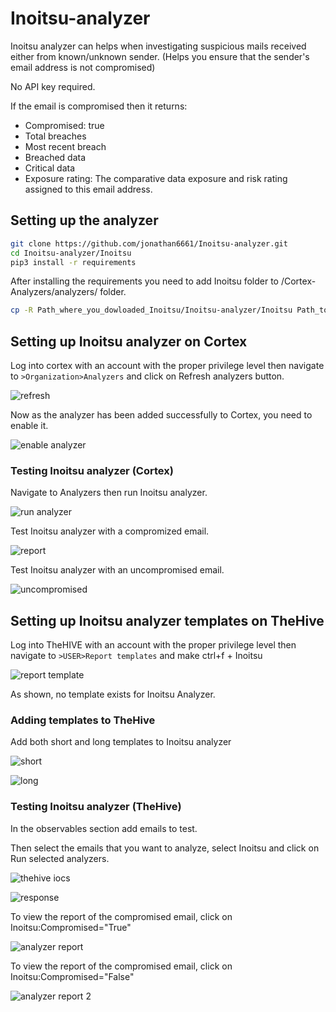 # Inoitsu-analyzer

Inoitsu analyzer can helps when investigating suspicious mails received either from known/unknown sender. (Helps you ensure that the sender's email address is not compromised)

No API key required.

If the email is compromised then it returns:
- Compromised: true
- Total breaches
- Most recent breach
- Breached data 
- Critical data
- Exposure rating: The comparative data exposure and risk rating assigned to this email address.


## Setting up the analyzer

~~~bash
git clone https://github.com/jonathan6661/Inoitsu-analyzer.git
cd Inoitsu-analyzer/Inoitsu
pip3 install -r requirements
~~~
After installing the requirements you need to add Inoitsu folder to /Cortex-Analyzers/analyzers/ folder.
~~~bash
cp -R Path_where_you_dowloaded_Inoitsu/Inoitsu-analyzer/Inoitsu Path_to_Cortex-Analyzers/Cortex-Analyzers/analyzers/
~~~

## Setting up Inoitsu analyzer on Cortex

Log into cortex with an account with the proper privilege level then navigate to ```>Organization>Analyzers``` and click on Refresh analyzers button.

![refresh](https://user-images.githubusercontent.com/37407314/92717066-8e1a1600-f357-11ea-8942-75ec2b97dedf.PNG)

Now as the analyzer has been added successfully to Cortex, you need to enable it.

![enable analyzer](https://user-images.githubusercontent.com/37407314/92718622-f4079d00-f359-11ea-8124-0ee9ca565661.PNG)

### Testing Inoitsu analyzer (Cortex)

Navigate to Analyzers then run Inoitsu analyzer.

![run analyzer](https://user-images.githubusercontent.com/37407314/92719258-ce2ec800-f35a-11ea-9f82-f4ed9f4ab01e.PNG)

Test Inoitsu analyzer with a compromized email.

![report](https://user-images.githubusercontent.com/37407314/92719758-8d837e80-f35b-11ea-8120-014a389955cd.PNG)

Test Inoitsu analyzer with an uncompromised email.

![uncompromised](https://user-images.githubusercontent.com/37407314/92720556-a9d3eb00-f35c-11ea-8157-911d85149ae4.PNG)

## Setting up Inoitsu analyzer templates on TheHive
  
Log into TheHIVE with an account with the proper privilege level then navigate to ```>USER>Report templates``` and make ctrl+f + Inoitsu

![report template](https://user-images.githubusercontent.com/37407314/92721417-fc61d700-f35d-11ea-9505-f2994ef7aee8.PNG)

As shown, no template exists for Inoitsu Analyzer.

### Adding templates to TheHive

Add both short and long templates to Inoitsu analyzer

![short](https://user-images.githubusercontent.com/37407314/92721964-cbce6d00-f35e-11ea-978b-6a602617e7e5.PNG)

![long](https://user-images.githubusercontent.com/37407314/92722405-7b0b4400-f35f-11ea-9176-c09d9c8ea02e.PNG)

### Testing Inoitsu analyzer (TheHive)

In the observables section add emails to test.

Then select the emails that you want to analyze, select Inoitsu and click on Run selected analyzers.

![thehive iocs](https://user-images.githubusercontent.com/37407314/92724230-2d440b00-f362-11ea-8115-21c91bf27d2d.PNG)

![response](https://user-images.githubusercontent.com/37407314/92725358-f2db6d80-f363-11ea-8e59-697e579a75aa.PNG)

To view the report of the compromised email, click on Inoitsu:Compromised="True"

![analyzer report](https://user-images.githubusercontent.com/37407314/92727316-d3920f80-f366-11ea-9e29-d2c21d286277.PNG)

To view the report of the compromised email, click on Inoitsu:Compromised="False"

![analyzer report 2](https://user-images.githubusercontent.com/37407314/92727203-a5accb00-f366-11ea-875a-da30f01b6c4d.PNG)



